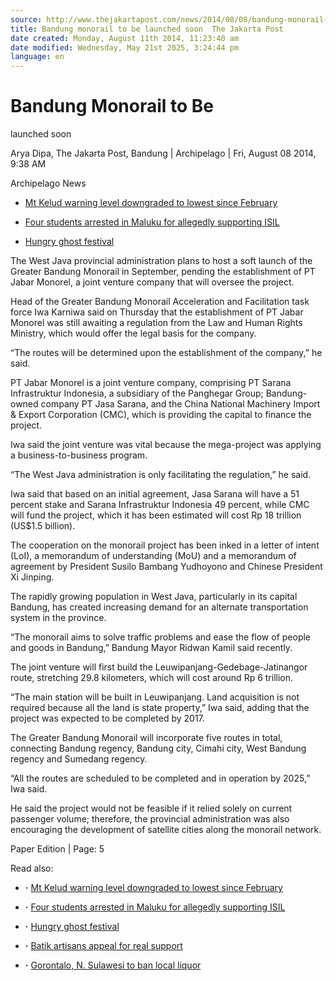 ```yaml
---
source: http://www.thejakartapost.com/news/2014/08/08/bandung-monorail-be-launched-soon.html
title: Bandung monorail to be launched soon  The Jakarta Post
date created: Monday, August 11th 2014, 11:23:40 am
date modified: Wednesday, May 21st 2025, 3:24:44 pm
language: en
---
```


# Bandung Monorail to Be

launched soon

Arya Dipa, The Jakarta Post, Bandung | Archipelago | Fri, August 08 2014, 9:38 AM

Archipelago News

* [Mt Kelud warning level downgraded to lowest since February](http://www.thejakartapost.com/news/2014/08/11/mt-kelud-warning-level-downgraded-lowest-february.html)

* [Four students arrested in Maluku for allegedly supporting ISIL](http://www.thejakartapost.com/news/2014/08/11/four-students-arrested-maluku-allegedly-supporting-isil.html)
* [Hungry ghost festival](http://www.thejakartapost.com/news/2014/08/11/hungry-ghost-festival.html)

The West Java provincial administration plans to host a soft launch of the Greater Bandung Monorail in September, pending the establishment of PT Jabar Monorel, a joint venture company that will oversee the project.

Head of the Greater Bandung Monorail Acceleration and Facilitation task force Iwa Karniwa said on Thursday that the establishment of PT Jabar Monorel was still awaiting a regulation from the Law and Human Rights Ministry, which would offer the legal basis for the company.

“The routes will be determined upon the establishment of the company,” he said.

PT Jabar Monorel is a joint venture company, comprising PT Sarana Infrastruktur Indonesia, a subsidiary of the Panghegar Group; Bandung-owned company PT Jasa Sarana, and the China National Machinery Import & Export Corporation (CMC), which is providing the capital to finance the project.

Iwa said the joint venture was vital because the mega-project was applying a business-to-business program.

“The West Java administration is only facilitating the regulation,” he said.

Iwa said that based on an initial agreement, Jasa Sarana will have a 51 percent stake and Sarana Infrastruktur Indonesia 49 percent, while CMC will fund the project, which it has been estimated will cost Rp 18 trillion (US$1.5 billion).

The cooperation on the monorail project has been inked in a letter of intent (LoI), a memorandum of understanding (MoU) and a memorandum of agreement by President Susilo Bambang Yudhoyono and Chinese President Xi Jinping.

The rapidly growing population in West Java, particularly in its capital Bandung, has created increasing demand for an alternate transportation system in the province.

“The monorail aims to solve traffic problems and ease the flow of people and goods in Bandung,” Bandung Mayor Ridwan Kamil said recently.

The joint venture will first build the Leuwipanjang-Gedebage-Jatinangor route, stretching 29.8 kilometers, which will cost around Rp 6 trillion.

“The main station will be built in Leuwipanjang. Land acquisition is not required because all the land is state property,” Iwa said, adding that the project was expected to be completed by 2017.

The Greater Bandung Monorail will incorporate five routes in total, connecting Bandung regency, Bandung city, Cimahi city, West Bandung regency and Sumedang regency.

“All the routes are scheduled to be completed and in operation by 2025,” Iwa said.

He said the project would not be feasible if it relied solely on current passenger volume; therefore, the provincial administration was also encouraging the development of satellite cities along the monorail network.

Paper Edition | Page: 5

Read also:

* **·** [Mt Kelud warning level downgraded to lowest since February](http://www.thejakartapost.com/news/2014/08/11/mt-kelud-warning-level-downgraded-lowest-february.html)

* **·** [Four students arrested in Maluku for allegedly supporting ISIL](http://www.thejakartapost.com/news/2014/08/11/four-students-arrested-maluku-allegedly-supporting-isil.html)

* **·** [Hungry ghost festival](http://www.thejakartapost.com/news/2014/08/11/hungry-ghost-festival.html)

* **·** [Batik artisans appeal for real support](http://www.thejakartapost.com/news/2014/08/11/batik-artisans-appeal-real-support.html)

* **·** [Gorontalo, N. Sulawesi to ban local liquor](http://www.thejakartapost.com/news/2014/08/11/gorontalo-n-sulawesi-ban-local-liquor.html)
